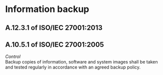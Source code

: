 # Information backup
## A.12.3.1 of ISO/IEC 27001:2013
## A.10.5.1 of ISO/IEC 27001:2005
<i>Control</i><br>
Backup copies of information, software and system images shall be taken and tested regularly in accordance with an agreed backup policy.
